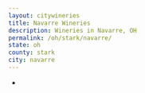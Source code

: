```yaml
---
layout: citywineries
title: Navarre Wineries
description: Wineries in Navarre, OH
permalink: /oh/stark/navarre/
state: oh
county: stark
city: navarre
---
```

-

